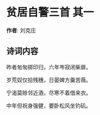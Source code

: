 # 贫居自警三首  其一

**作者**: 刘克庄

## 诗词内容

昨者匆匆掷印归，六年岑寂闭柴扉。

岁荒奴仅拾残穗，日晏婢方羹苦薇。

宁渴莫赊邻近酒，尽寒不着借来衣。

中年但祝身强健，要卧松风坐钓矶。

